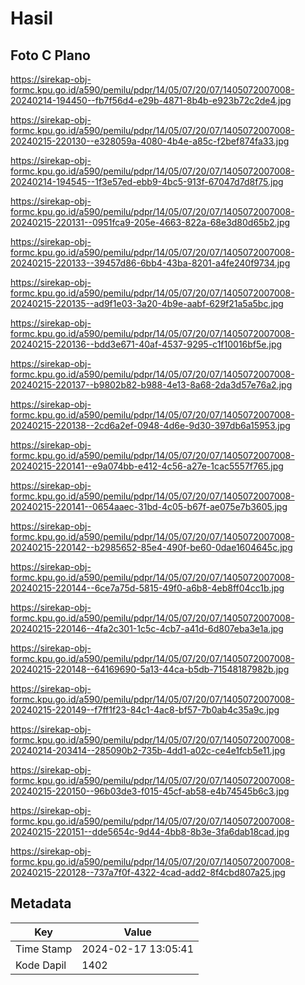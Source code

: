 # Hasil

## Foto C Plano

https://sirekap-obj-formc.kpu.go.id/a590/pemilu/pdpr/14/05/07/20/07/1405072007008-20240214-194450--fb7f56d4-e29b-4871-8b4b-e923b72c2de4.jpg

https://sirekap-obj-formc.kpu.go.id/a590/pemilu/pdpr/14/05/07/20/07/1405072007008-20240215-220130--e328059a-4080-4b4e-a85c-f2bef874fa33.jpg

https://sirekap-obj-formc.kpu.go.id/a590/pemilu/pdpr/14/05/07/20/07/1405072007008-20240214-194545--1f3e57ed-ebb9-4bc5-913f-67047d7d8f75.jpg

https://sirekap-obj-formc.kpu.go.id/a590/pemilu/pdpr/14/05/07/20/07/1405072007008-20240215-220131--0951fca9-205e-4663-822a-68e3d80d65b2.jpg

https://sirekap-obj-formc.kpu.go.id/a590/pemilu/pdpr/14/05/07/20/07/1405072007008-20240215-220133--39457d86-6bb4-43ba-8201-a4fe240f9734.jpg

https://sirekap-obj-formc.kpu.go.id/a590/pemilu/pdpr/14/05/07/20/07/1405072007008-20240215-220135--ad9f1e03-3a20-4b9e-aabf-629f21a5a5bc.jpg

https://sirekap-obj-formc.kpu.go.id/a590/pemilu/pdpr/14/05/07/20/07/1405072007008-20240215-220136--bdd3e671-40af-4537-9295-c1f10016bf5e.jpg

https://sirekap-obj-formc.kpu.go.id/a590/pemilu/pdpr/14/05/07/20/07/1405072007008-20240215-220137--b9802b82-b988-4e13-8a68-2da3d57e76a2.jpg

https://sirekap-obj-formc.kpu.go.id/a590/pemilu/pdpr/14/05/07/20/07/1405072007008-20240215-220138--2cd6a2ef-0948-4d6e-9d30-397db6a15953.jpg

https://sirekap-obj-formc.kpu.go.id/a590/pemilu/pdpr/14/05/07/20/07/1405072007008-20240215-220141--e9a074bb-e412-4c56-a27e-1cac5557f765.jpg

https://sirekap-obj-formc.kpu.go.id/a590/pemilu/pdpr/14/05/07/20/07/1405072007008-20240215-220141--0654aaec-31bd-4c05-b67f-ae075e7b3605.jpg

https://sirekap-obj-formc.kpu.go.id/a590/pemilu/pdpr/14/05/07/20/07/1405072007008-20240215-220142--b2985652-85e4-490f-be60-0dae1604645c.jpg

https://sirekap-obj-formc.kpu.go.id/a590/pemilu/pdpr/14/05/07/20/07/1405072007008-20240215-220144--6ce7a75d-5815-49f0-a6b8-4eb8ff04cc1b.jpg

https://sirekap-obj-formc.kpu.go.id/a590/pemilu/pdpr/14/05/07/20/07/1405072007008-20240215-220146--4fa2c301-1c5c-4cb7-a41d-6d807eba3e1a.jpg

https://sirekap-obj-formc.kpu.go.id/a590/pemilu/pdpr/14/05/07/20/07/1405072007008-20240215-220148--64169690-5a13-44ca-b5db-71548187982b.jpg

https://sirekap-obj-formc.kpu.go.id/a590/pemilu/pdpr/14/05/07/20/07/1405072007008-20240215-220149--f7ff1f23-84c1-4ac8-bf57-7b0ab4c35a9c.jpg

https://sirekap-obj-formc.kpu.go.id/a590/pemilu/pdpr/14/05/07/20/07/1405072007008-20240214-203414--285090b2-735b-4dd1-a02c-ce4e1fcb5e11.jpg

https://sirekap-obj-formc.kpu.go.id/a590/pemilu/pdpr/14/05/07/20/07/1405072007008-20240215-220150--96b03de3-f015-45cf-ab58-e4b74545b6c3.jpg

https://sirekap-obj-formc.kpu.go.id/a590/pemilu/pdpr/14/05/07/20/07/1405072007008-20240215-220151--dde5654c-9d44-4bb8-8b3e-3fa6dab18cad.jpg

https://sirekap-obj-formc.kpu.go.id/a590/pemilu/pdpr/14/05/07/20/07/1405072007008-20240215-220128--737a7f0f-4322-4cad-add2-8f4cbd807a25.jpg


## Metadata

| Key        | Value               |
| ---------- | ------------------- |
| Time Stamp | 2024-02-17 13:05:41 |
| Kode Dapil | 1402                |



